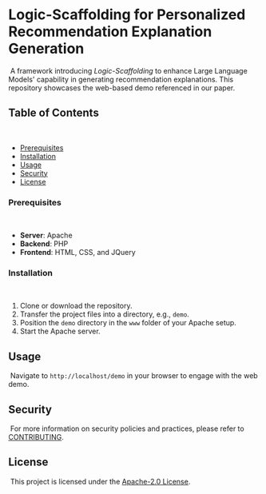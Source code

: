 # Logic-Scaffolding for Personalized Recommendation Explanation Generation
​
A framework introducing *Logic-Scaffolding* to enhance Large Language Models' capability in generating recommendation explanations. This repository showcases the web-based demo referenced in our paper.
​
## Table of Contents
​
- [Prerequisites](#prerequisites)
- [Installation](#installation)
- [Usage](#usage)
- [Security](#security)
- [License](#license)
​
### Prerequisites
​
- **Server**: Apache
- **Backend**: PHP
- **Frontend**: HTML, CSS, and JQuery
​
### Installation
​
1. Clone or download the repository.
2. Transfer the project files into a directory, e.g., `demo`.
3. Position the `demo` directory in the `www` folder of your Apache setup.
4. Start the Apache server.
​
## Usage
​
Navigate to `http://localhost/demo` in your browser to engage with the web demo.
​
## Security
​
For more information on security policies and practices, please refer to [CONTRIBUTING](./CONTRIBUTING.md).
​
## License
​
This project is licensed under the [Apache-2.0 License](https://www.apache.org/licenses/LICENSE-2.0).